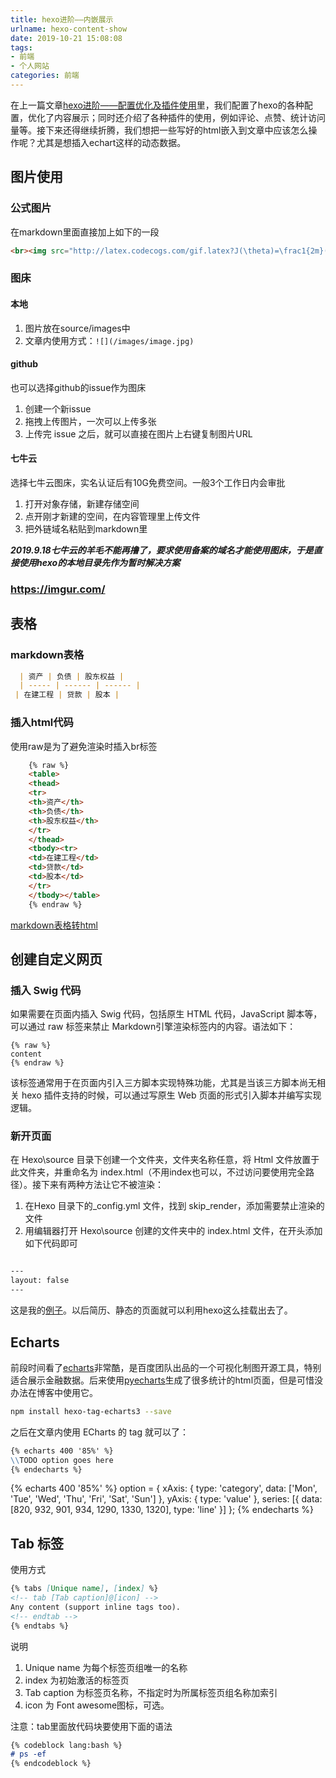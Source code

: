 ```yaml
---
title: hexo进阶——内嵌展示
urlname: hexo-content-show
date: 2019-10-21 15:08:08
tags: 
- 前端
- 个人网站
categories: 前端
---
```


 在上一篇文章[hexo进阶——配置优化及插件使用](http://blog.zhouzhaoping.com/Frontend/hexo-config/)里，我们配置了hexo的各种配置，优化了内容展示；同时还介绍了各种插件的使用，例如评论、点赞、统计访问量等。接下来还得继续折腾，我们想把一些写好的html嵌入到文章中应该怎么操作呢？尤其是想插入echart这样的动态数据。

<!-- more -->

## 图片使用
### 公式图片
在markdown里面直接加上如下的一段
```html
<br><img src="http://latex.codecogs.com/gif.latex?J(\theta)=\frac1{2m}(X\theta-Y)^T(X\theta-Y)=\frac1{2m}(\theta^TX^T-Y^T)(X\theta-Y)"/>
```
### 图床

#### 本地
1. 图片放在source/images中
2. 文章内使用方式：`![](/images/image.jpg)`

#### github
也可以选择github的issue作为图床
1. 创建一个新issue
2. 拖拽上传图片，一次可以上传多张
2. 上传完 issue 之后，就可以直接在图片上右键复制图片URL

#### 七牛云
选择七牛云图床，实名认证后有10G免费空间。一般3个工作日内会审批  
1. 打开对象存储，新建存储空间
2. 点开刚才新建的空间，在内容管理里上传文件
3. 把外链域名粘贴到markdown里

***2019.9.18七牛云的羊毛不能再撸了，要求使用备案的域名才能使用图床，于是直接使用hexo的本地目录先作为暂时解决方案***

### https://imgur.com/


## 表格
### markdown表格
```markdown
  | 资产 | 负债 | 股东权益 | 
  | ----- | ------ | ------ |
 | 在建工程 | 贷款 | 股本 | 
```

### 插入html代码
使用raw是为了避免渲染时插入br标签
```html
    {% raw %}  
    <table>
    <thead>
    <tr>
    <th>资产</th>
    <th>负债</th>
    <th>股东权益</th>
    </tr>
    </thead>
    <tbody><tr>
    <td>在建工程</td>
    <td>贷款</td>
    <td>股本</td>
    </tr>
    </tbody></table>
    {% endraw %}  
```
[markdown表格转html](https://marked.js.org/demo)


## 创建自定义网页
### 插入 Swig 代码
如果需要在页面内插入 Swig 代码，包括原生 HTML 代码，JavaScript 脚本等，可以通过 raw 标签来禁止 Markdown引擎渲染标签内的内容。语法如下：
```
{% raw %}
content
{% endraw %}
```
该标签通常用于在页面内引入三方脚本实现特殊功能，尤其是当该三方脚本尚无相关 hexo 插件支持的时候，可以通过写原生 Web 页面的形式引入脚本并编写实现逻辑。

### 新开页面
在 Hexo\source 目录下创建一个文件夹，文件夹名称任意，将 Html 文件放置于此文件夹，并重命名为 index.html（不用index也可以，不过访问要使用完全路径）。接下来有两种方法让它不被渲染：
1. 在Hexo 目录下的_config.yml 文件，找到 skip_render，添加需要禁止渲染的文件
2. 用编辑器打开 Hexo\source 创建的文件夹中的 index.html 文件，在开头添加如下代码即可

```markdown

---
layout: false
---
```
这是我的[例子](/demo/hehe.html)。以后简历、静态的页面就可以利用hexo这么挂载出去了。

## Echarts
前段时间看了[echarts](https://www.echartsjs.com/en/index.html)非常酷，是百度团队出品的一个可视化制图开源工具，特别适合展示金融数据。后来使用[pyecharts](https://pyecharts.org)生成了很多统计的html页面，但是可惜没办法在博客中使用它。

```bash
npm install hexo-tag-echarts3 --save
```

之后在文章内使用 ECharts 的 tag 就可以了：
```markdown
{% echarts 400 '85%' %}
\\TODO option goes here
{% endecharts %}
```

{% echarts 400 '85%' %}
option = {
    xAxis: {
        type: 'category',
        data: ['Mon', 'Tue', 'Wed', 'Thu', 'Fri', 'Sat', 'Sun']
    },
    yAxis: {
        type: 'value'
    },
    series: [{
        data: [820, 932, 901, 934, 1290, 1330, 1320],
        type: 'line'
    }]
};
{% endecharts %}

## Tab 标签
使用方式
```markdown
{% tabs [Unique name], [index] %}
<!-- tab [Tab caption]@[icon] -->
Any content (support inline tags too).
<!-- endtab -->
{% endtabs %}
```
说明  
1. Unique name 为每个标签页组唯一的名称
2. index 为初始激活的标签页
3. Tab caption 为标签页名称，不指定时为所属标签页组名称加索引
4. icon 为 Font awesome图标，可选。

注意：tab里面放代码块要使用下面的语法
```markdown
{% codeblock lang:bash %}
# ps -ef
{% endcodeblock %}
```

